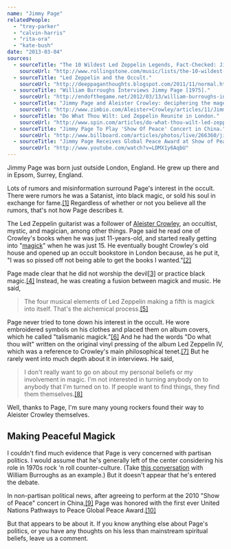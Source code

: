 ```yaml
---
name: "Jimmy Page"
relatedPeople:
  - "trey-parker"
  - "calvin-harris"
  - "rita-ora"
  - "kate-bush"
date: "2013-03-04"
sources:
  - sourceTitle: "The 10 Wildest Led Zeppelin Legends, Fact-Checked: Jimmy Page Worshipped the Devil."
    sourceUrl: "http://www.rollingstone.com/music/lists/the-10-wildest-led-zeppelin-legends-fact-checked-20121121/jimmy-page-worshipped-the-devil-19691231"
  - sourceTitle: "Led Zeppelin and the Occult."
    sourceUrl: "http://deeppaganthoughts.blogspot.com/2011/11/normal.html"
  - sourceTitle: "William Burroughs Interviews Jimmy Page [1975]."
    sourceUrl: "http://endofthegame.net/2012/03/13/william-burroughs-interviews-jimmy-page-1975/"
  - sourceTitle: "Jimmy Page and Aleister Crowley: deciphering the mage."
    sourceUrl: "http://www.zimbio.com/Aleister+Crowley/articles/11/Jimmy+Page+Aleister+Crowley+deciphering+mage"
  - sourceTitle: "Do What Thou Wilt: Led Zeppelin Reunite in London."
    sourceUrl: "http://www.spin.com/articles/do-what-thou-wilt-led-zeppelin-reunite-london"
  - sourceTitle: "Jimmy Page To Play 'Show Of Peace' Concert in China."
    sourceUrl: "http://www.billboard.com/articles/photos/live/266360/jimmy-page-to-play-show-of-peace-concert-in-china"
  - sourceTitle: "Jimmy Page Receives Global Peace Award at Show of Peace Launch Event."
    sourceUrl: "http://www.youtube.com/watch?v=LDMX1y6AqbU"
---
```


Jimmy Page was born just outside London, England. He grew up there and in Epsom, Surrey, England.

Lots of rumors and misinformation surround Page's interest in the occult. There were rumors he was a Satanist, into black magic, or sold his soul in exchange for fame.<a class="source-citation" href="#http://www.rollingstone.com/music/lists/the-10-wildest-led-zeppelin-legends-fact-checked-20121121/jimmy-page-worshipped-the-devil-19691231" title="The 10 Wildest Led Zeppelin Legends, Fact-Check: Jimmy Page Worshipped the Devil.">[1]</a> Regardless of whether or not you believe all the rumors, that's not how Page describes it.

The Led Zeppelin guitarist was a follower of [Aleister Crowley](http://en.wikipedia.org/wiki/Aleister_Crowley#Beliefs), an occultist, mystic, and magician, among other things. Page said he read one of Crowley's books when he was just 11-years-old, and started really getting into "[magick](http://en.wikipedia.org/wiki/Magick)" when he was just 15. He eventually bought Crowley's old house and opened up an occult bookstore in London because, as he put it, "I was so pissed off not being able to get the books I wanted."<a class="source-citation" href="#http://deeppaganthoughts.blogspot.com/2011/11/normal.html" title="Led Zeppelin and the Occult.">[2]</a>

Page made clear that he did not worship the devil<a class="source-citation" href="#http://deeppaganthoughts.blogspot.com/2011/11/normal.html" title="Led Zeppelin and the Occult.">[3]</a> or practice black magic.<a class="source-citation" href="#http://endofthegame.net/2012/03/13/william-burroughs-interviews-jimmy-page-1975/" title="William Burroughs Interviews Jimmy Page [1975].">[4]</a> Instead, he was creating a fusion between magick and music. He said,

>The four musical elements of Led Zeppelin making a fifth is magick into itself. That's the alchemical process.<a class="source-citation" href="#http://www.zimbio.com/Aleister+Crowley/articles/11/Jimmy+Page+Aleister+Crowley+deciphering+mage" title="Jimmy Page and Aleister Crowley: deciphering the mage.">[5]</a>

Page never tried to tone down his interest in the occult. He wore embroidered symbols on his clothes and placed them on album covers, which he called "talismanic magick."<a class="source-citation" href="#http://www.zimbio.com/Aleister+Crowley/articles/11/Jimmy+Page+Aleister+Crowley+deciphering+mage" title="Jimmy Page and Aleister Crowley: deciphering the mage.">[6]</a> And he had the words "Do what thou wilt" written on the original vinyl pressing of the album Led Zeppelin IV, which was a reference to Crowley's main philosophical tenet.<a class="source-citation" href="#http://www.spin.com/articles/do-what-thou-wilt-led-zeppelin-reunite-london" title="Do What Thou Wilt: Led Zeppelin Reunite in London.">[7]</a> But he rarely went into much depth about it in interviews. He said,

>I don't really want to go on about my personal beliefs or my involvement in magic. I'm not interested in turning anybody on to anybody that I'm turned on to. If people want to find things, they find them themselves.<a class="source-citation" href="#http://www.rollingstone.com/music/lists/the-10-wildest-led-zeppelin-legends-fact-checked-20121121/jimmy-page-worshipped-the-devil-19691231" title="The 10 Wildest Led Zeppelin Legends, Fact-Checked: Jimmy Page Worshipped the Devil.">[8]</a>

Well, thanks to Page, I'm sure many young rockers found their way to Aleister Crowley themselves.


## Making Peaceful Magick

I couldn't find much evidence that Page is very concerned with partisan politics. I would assume that he's generally left of the center considering his role in 1970s rock 'n roll counter-culture. (Take [this conversation](http://endofthegame.net/2012/03/13/william-burroughs-interviews-jimmy-page-1975/) with William Burroughs as an example.) But it doesn't appear that he's entered the debate.

In non-partisan political news, after agreeing to perform at the 2010 "Show of Peace" concert in China,<a class="source-citation" href="#http://www.billboard.com/articles/photos/live/266360/jimmy-page-to-play-show-of-peace-concert-in-china" title="Jimmy Page To Play &apos;Show Of Peace&apos; Concert in China.">[9]</a> Page was honored with the first ever United Nations Pathways to Peace Global Peace Award.<a class="source-citation" href="#http://www.youtube.com/watch?v=LDMX1y6AqbU" title="Jimmy Page Receives Global Peace Award at Show of Peace Launch Event.">[10]</a>

But that appears to be about it. If you know anything else about Page's politics, or you have any thoughts on his less than mainstream spiritual beliefs, leave us a comment.